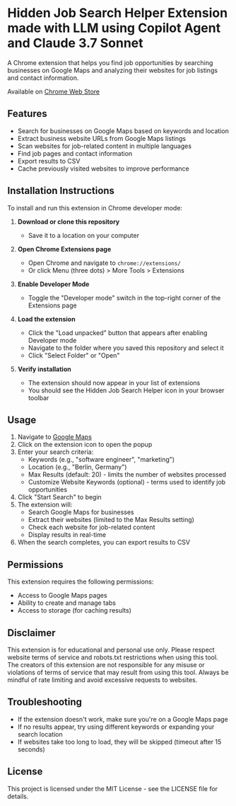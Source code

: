 # Hidden Job Search Helper Extension made with LLM using Copilot Agent and Claude 3.7 Sonnet

A Chrome extension that helps you find job opportunities by searching businesses on Google Maps and analyzing their websites for job listings and contact information.

Available on [Chrome Web Store](https://chromewebstore.google.com/detail/google-maps-job-search-he/nicoepfjkeehhlnioobfdpabjgnebhhb)

## Features

- Search for businesses on Google Maps based on keywords and location
- Extract business website URLs from Google Maps listings
- Scan websites for job-related content in multiple languages
- Find job pages and contact information
- Export results to CSV
- Cache previously visited websites to improve performance

## Installation Instructions

To install and run this extension in Chrome developer mode:

1. **Download or clone this repository**
   - Save it to a location on your computer

2. **Open Chrome Extensions page**
   - Open Chrome and navigate to `chrome://extensions/`
   - Or click Menu (three dots) > More Tools > Extensions

3. **Enable Developer Mode**
   - Toggle the "Developer mode" switch in the top-right corner of the Extensions page

4. **Load the extension**
   - Click the "Load unpacked" button that appears after enabling Developer mode
   - Navigate to the folder where you saved this repository and select it
   - Click "Select Folder" or "Open"

5. **Verify installation**
   - The extension should now appear in your list of extensions
   - You should see the Hidden Job Search Helper icon in your browser toolbar

## Usage

1. Navigate to [Google Maps](https://www.google.com/maps)
2. Click on the extension icon to open the popup
3. Enter your search criteria:
   - Keywords (e.g., "software engineer", "marketing")
   - Location (e.g., "Berlin, Germany")
   - Max Results (default: 20) - limits the number of websites processed
   - Customize Website Keywords (optional) - terms used to identify job opportunities
4. Click "Start Search" to begin
5. The extension will:
   - Search Google Maps for businesses
   - Extract their websites (limited to the Max Results setting)
   - Check each website for job-related content
   - Display results in real-time
6. When the search completes, you can export results to CSV

## Permissions

This extension requires the following permissions:
- Access to Google Maps pages
- Ability to create and manage tabs
- Access to storage (for caching results)

## Disclaimer

This extension is for educational and personal use only. Please respect website terms of service and robots.txt restrictions when using this tool. The creators of this extension are not responsible for any misuse or violations of terms of service that may result from using this tool. Always be mindful of rate limiting and avoid excessive requests to websites.

## Troubleshooting

- If the extension doesn't work, make sure you're on a Google Maps page
- If no results appear, try using different keywords or expanding your search location
- If websites take too long to load, they will be skipped (timeout after 15 seconds)

## License

This project is licensed under the MIT License - see the LICENSE file for details.
